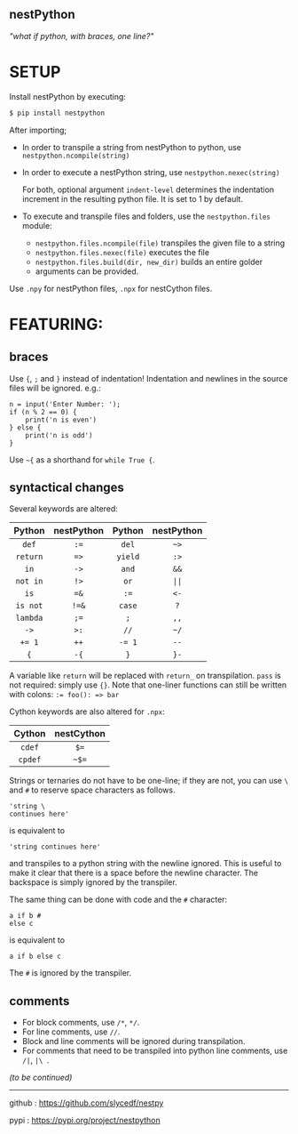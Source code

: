 ## nestPython


*"what if python, with braces, one line?"*

# SETUP

Install nestPython by executing:
```bash
$ pip install nestpython
```
After importing;

- In order to transpile a string from nestPython to python, use `nestpython.ncompile(string)`
- In order to execute a nestPython string, use `nestpython.nexec(string)`

	For both, optional argument `indent-level` determines the indentation increment in the resulting python file. It is set to 1 by default.
-  To execute and transpile files and folders, use the `nestpython.files` module:
	-  `nestpython.files.ncompile(file)`  transpiles the given file to a string
	-  `nestpython.files.nexec(file)` executes the file
    -  `nestpython.files.build(dir, new_dir)` builds an entire golder
    -  arguments can be provided.

Use `.npy` for nestPython files, `.npx` for nestCython files.

# FEATURING:
## braces

Use `{`, `;` and `}` instead of indentation! Indentation and newlines in the source files will be ignored. e.g.:

```nestpython
n = input('Enter Number: ');
if (n % 2 == 0) {
	print('n is even')
} else {
	print('n is odd')
}
```

Use `~{` as a shorthand for `while True {`. 

## syntactical changes

Several keywords are altered:

|  Python  | nestPython | Python  | nestPython |
|:--------:|:----------:|:-------:|:----------:|
|  `def`   |    `:=`    |  `del`  |    `~>`    |
| `return` |    `=>`    | `yield` |    `:>`    |
|   `in`   |    `->`    |  `and`  |    `&&`    |
| `not in` |    `!>`    |  `or`   |   `\|\|`   |
|   `is`   |    `=&`    |  `:=`   |    `<-`    |
| `is not` |   `!=&`    | `case`  |    `?`     |
| `lambda` |    `;=`    |   `;`   |    `,,`    |
|   `->`   |    `>:`    |  `//`   |    `~/`    |
|  `+= 1`  |    `++`    | `-= 1`  |    `--`    |
|   `{`    |    `-{`    |   `}`   |    `}-`    |

A variable like `return` will be replaced with `return_` on transpilation. `pass` is not required: simply use `{}`. 
Note that one-liner functions can still be written with colons: `:= foo(): => bar`

Cython keywords are also altered for `.npx`:

| Cython  | nestCython |
|:-------:|:----------:|
| `cdef`  |    `$=`    |
| `cpdef` |   `~$=`    |

Strings or ternaries do not have to be one-line; if they are not, you can use `\ ` and `#` to reserve space characters as follows.
```
'string \
continues here'
```

is equivalent to

```
'string continues here'
```

and transpiles to a python string with the newline ignored.
This is useful to make it clear that there is a space before the newline character. The backspace is simply ignored by the transpiler.

The same thing can be done with code and the `#` character:

```nestpython
a if b #
else c
```
is equivalent to
```nestpython
a if b else c
```

The `#` is ignored by the transpiler.


## comments

- For block comments, use `/*`, `*/`.
- For line comments, use `//`.
- Block and line comments will be ignored during transpilation.
- For comments that need to be transpiled into python line comments, use `/|`, `|\ `.

*(to be continued)*

---
github : https://github.com/slycedf/nestpy 
  
pypi : https://pypi.org/project/nestpython
